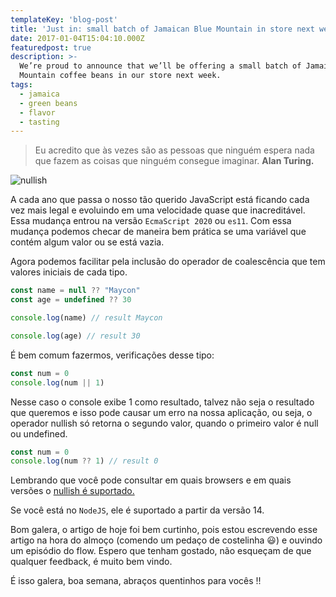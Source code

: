 ```yaml
---
templateKey: 'blog-post'
title: 'Just in: small batch of Jamaican Blue Mountain in store next week'
date: 2017-01-04T15:04:10.000Z
featuredpost: true
description: >-
  We’re proud to announce that we’ll be offering a small batch of Jamaica Blue
  Mountain coffee beans in our store next week.
tags:
  - jamaica
  - green beans
  - flavor
  - tasting
---
```


>Eu acredito que às vezes são as pessoas que ninguém espera nada que fazem as coisas que ninguém consegue imaginar. **Alan Turing.**

![nullish](https://miro.medium.com/max/720/1*pNR4vd-ip7_57scyyXydJw.png)

A cada ano que passa o nosso tão querido JavaScript está ficando cada vez mais legal e evoluindo em uma velocidade quase que inacreditável. Essa mudança entrou na versão `EcmaScript 2020` ou `es11`. Com essa mudança podemos checar de maneira bem prática se uma variável que contém algum valor ou se está vazia.

Agora podemos facilitar pela inclusão do operador de coalescência que tem valores iniciais de cada tipo.

```javascript
const name = null ?? "Maycon"
const age = undefined ?? 30

console.log(name) // result Maycon

console.log(age) // result 30
```

É bem comum fazermos, verificações desse tipo:

```javascript
const num = 0
console.log(num || 1)
```

Nesse caso o console exibe 1 como resultado, talvez não seja o resultado que queremos e isso pode causar um erro na nossa aplicação, ou seja, o operador nullish só retorna o segundo valor, quando o primeiro valor é null ou undefined.

```javascript
const num = 0
console.log(num ?? 1) // result 0
```

Lembrando que você pode consultar em quais browsers e em quais versões o [nullish é suportado.](https://caniuse.com/mdn-javascript_operators_nullish_coalescing)

Se você está no `NodeJS`, ele é suportado a partir da versão 14.

Bom galera, o artigo de hoje foi bem curtinho, pois estou escrevendo esse artigo na hora do almoço (comendo um pedaço de costelinha 😃) e ouvindo um episódio do flow. Espero que tenham gostado, não esqueçam de que qualquer feedback, é muito bem vindo.

É isso galera, boa semana, abraços quentinhos para vocês !!
